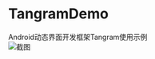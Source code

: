 # TangramDemo
Android动态界面开发框架Tangram使用示例<br>
![截图](https://github.com/jimmysuncpt/TangramDemo/blob/master/images/Tangram%E5%B8%83%E5%B1%80.gif)
